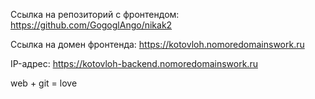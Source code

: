 Ссылка на репозиторий с фронтендом: https://github.com/GogoglAngo/nikak2

Ссылка на домен фронтенда: https://kotovloh.nomoredomainswork.ru

IP-адрес: https://kotovloh-backend.nomoredomainswork.ru

web + git = love